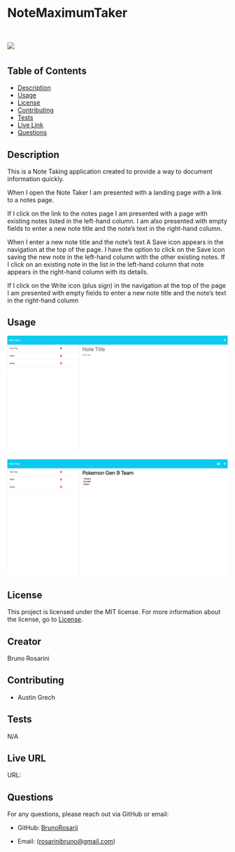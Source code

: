 # NoteMaximumTaker

# ![](https://img.shields.io/badge/license-MIT-brightgreen)

## Table of Contents

- [Description](#description)
- [Usage](#usage)
- [License](#license)
- [Contributing](#contributing)
- [Tests](#tests)
- [Live Link](#live-url)
- [Questions](#questions)

## Description

This is a Note Taking application created to provide a way to document information quickly.

When I open the Note Taker I am presented with a landing page with a link to a notes page.

If I click on the link to the notes page I am presented with a page with existing notes listed in the left-hand column.
I am also presented with empty fields to enter a new note title and the note’s text in the right-hand column.

When I enter a new note title and the note’s text A Save icon appears in the navigation at the top of the page.
I have the option to click on the Save icon saving the new note in the left-hand column with the other existing notes.
If I click on an existing note in the list in the left-hand column that note appears in the right-hand column with its details.

If I click on the Write icon (plus sign) in the navigation at the top of the page I am presented with empty fields to enter a new note title and the note’s text in the right-hand column

## Usage

![Alt text](Assets/NoteMAXIMUM1.jpeg)

![Alt text](Assets/NoteMAXIMUM2.jpeg)

## License

This project is licensed under the MIT license. For more information about the license, go to [License](https://choosealicense.com/licenses/mit/).

## Creator

Bruno Rosarini

## Contributing

- Austin Grech

## Tests

N/A

## Live URL

URL: 

## Questions

For any questions, please reach out via GitHub or email:

- GitHub: [BrunoRosarii](https://github.com/BrunoRosarini)

- Email: (rosarinibruno@gmail.com)
